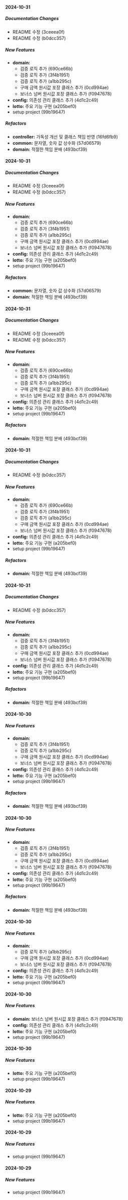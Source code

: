 #### 2024-10-31

##### Documentation Changes

*  README 수정 (3ceeea0f)
*  README 수정 (b0dcc357)

##### New Features

* **domain:**
  *  검증 로직 추가 (690ce66b)
  *  검증 로직 추가 (3f4b1951)
  *  검증 로직 추가 (a1bb295c)
  *  구매 금액 원시값 포장 클래스 추가 (0cd994ae)
  *  보너스 넘버 원시값 포장 클래스 추가 (f0947678)
* **config:**  의존성 관리 클래스 추가 (4d1c2c49)
* **lotto:**  주요 기능 구현 (a205bef0)
*  setup project (99b19647)

##### Refactors

* **controller:**  가독성 개선 및 클래스 책임 반영 (16fd6fb9)
* **common:**  문자열, 숫자 값 상수화 (57d06579)
* **domain:**  적절한 책임 분배 (493bcf39)

#### 2024-10-31

##### Documentation Changes

*  README 수정 (3ceeea0f)
*  README 수정 (b0dcc357)

##### New Features

* **domain:**
  *  검증 로직 추가 (690ce66b)
  *  검증 로직 추가 (3f4b1951)
  *  검증 로직 추가 (a1bb295c)
  *  구매 금액 원시값 포장 클래스 추가 (0cd994ae)
  *  보너스 넘버 원시값 포장 클래스 추가 (f0947678)
* **config:**  의존성 관리 클래스 추가 (4d1c2c49)
* **lotto:**  주요 기능 구현 (a205bef0)
*  setup project (99b19647)

##### Refactors

* **common:**  문자열, 숫자 값 상수화 (57d06579)
* **domain:**  적절한 책임 분배 (493bcf39)

#### 2024-10-31

##### Documentation Changes

*  README 수정 (3ceeea0f)
*  README 수정 (b0dcc357)

##### New Features

* **domain:**
  *  검증 로직 추가 (690ce66b)
  *  검증 로직 추가 (3f4b1951)
  *  검증 로직 추가 (a1bb295c)
  *  구매 금액 원시값 포장 클래스 추가 (0cd994ae)
  *  보너스 넘버 원시값 포장 클래스 추가 (f0947678)
* **config:**  의존성 관리 클래스 추가 (4d1c2c49)
* **lotto:**  주요 기능 구현 (a205bef0)
*  setup project (99b19647)

##### Refactors

* **domain:**  적절한 책임 분배 (493bcf39)

#### 2024-10-31

##### Documentation Changes

*  README 수정 (b0dcc357)

##### New Features

* **domain:**
  *  검증 로직 추가 (690ce66b)
  *  검증 로직 추가 (3f4b1951)
  *  검증 로직 추가 (a1bb295c)
  *  구매 금액 원시값 포장 클래스 추가 (0cd994ae)
  *  보너스 넘버 원시값 포장 클래스 추가 (f0947678)
* **config:**  의존성 관리 클래스 추가 (4d1c2c49)
* **lotto:**  주요 기능 구현 (a205bef0)
*  setup project (99b19647)

##### Refactors

* **domain:**  적절한 책임 분배 (493bcf39)

#### 2024-10-31

##### Documentation Changes

*  README 수정 (b0dcc357)

##### New Features

* **domain:**
  *  검증 로직 추가 (3f4b1951)
  *  검증 로직 추가 (a1bb295c)
  *  구매 금액 원시값 포장 클래스 추가 (0cd994ae)
  *  보너스 넘버 원시값 포장 클래스 추가 (f0947678)
* **config:**  의존성 관리 클래스 추가 (4d1c2c49)
* **lotto:**  주요 기능 구현 (a205bef0)
*  setup project (99b19647)

##### Refactors

* **domain:**  적절한 책임 분배 (493bcf39)

#### 2024-10-30

##### New Features

* **domain:**
  *  검증 로직 추가 (3f4b1951)
  *  검증 로직 추가 (a1bb295c)
  *  구매 금액 원시값 포장 클래스 추가 (0cd994ae)
  *  보너스 넘버 원시값 포장 클래스 추가 (f0947678)
* **config:**  의존성 관리 클래스 추가 (4d1c2c49)
* **lotto:**  주요 기능 구현 (a205bef0)
*  setup project (99b19647)

##### Refactors

* **domain:**  적절한 책임 분배 (493bcf39)

#### 2024-10-30

##### New Features

* **domain:**
  *  검증 로직 추가 (3f4b1951)
  *  검증 로직 추가 (a1bb295c)
  *  구매 금액 원시값 포장 클래스 추가 (0cd994ae)
  *  보너스 넘버 원시값 포장 클래스 추가 (f0947678)
* **config:**  의존성 관리 클래스 추가 (4d1c2c49)
* **lotto:**  주요 기능 구현 (a205bef0)
*  setup project (99b19647)

##### Refactors

* **domain:**  적절한 책임 분배 (493bcf39)

#### 2024-10-30

##### New Features

* **domain:**
  *  검증 로직 추가 (a1bb295c)
  *  구매 금액 원시값 포장 클래스 추가 (0cd994ae)
  *  보너스 넘버 원시값 포장 클래스 추가 (f0947678)
* **config:**  의존성 관리 클래스 추가 (4d1c2c49)
* **lotto:**  주요 기능 구현 (a205bef0)
*  setup project (99b19647)

#### 2024-10-30

##### New Features

* **domain:**  보너스 넘버 원시값 포장 클래스 추가 (f0947678)
* **config:**  의존성 관리 클래스 추가 (4d1c2c49)
* **lotto:**  주요 기능 구현 (a205bef0)
*  setup project (99b19647)

#### 2024-10-30

##### New Features

* **lotto:**  주요 기능 구현 (a205bef0)
*  setup project (99b19647)

#### 2024-10-29

##### New Features

* **lotto:**  주요 기능 구현 (a205bef0)
*  setup project (99b19647)

#### 2024-10-29

##### New Features

*  setup project (99b19647)

#### 2024-10-29

##### New Features

*  setup project (99b19647)
